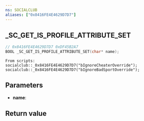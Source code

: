 ```yaml
---
ns: SOCIALCLUB
aliases: ["0x8416FE4E4629D7D7"]
---
```

## _SC_GET_IS_PROFILE_ATTRIBUTE_SET

```c
// 0x8416FE4E4629D7D7 0xDF45B2A7
BOOL _SC_GET_IS_PROFILE_ATTRIBUTE_SET(char* name);
```

```
From scripts:  
socialclub::_0x8416FE4E4629D7D7("bIgnoreCheaterOverride");
socialclub::_0x8416FE4E4629D7D7("bIgnoreBadSportOverride");
```

## Parameters
* **name**: 

## Return value
